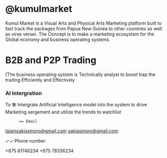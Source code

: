 # @kumulmarket
Kumul Market is a Visual Arts and Physical Arts Marketing platform built to fast track the packages from Papua New Guinea to other countries as well as virse verser. The Concept is to make a marketing ecosystem for the Global economy and business operating systems.

# B2B and P2P Trading
[The business operating system is Technically analyst to boost trap the trading Efficiently and Effectively

### AI Intergration 

To 🛠️ Intergrate Artificial Intelligence model into the system to drive Marketing sergement and utilize the trends to watchlist

          == Email

laiamsakiasmoro@gmail.com
sakiasmoro@gmail.com

✓✓ Phone number

+675 81746234
+675 78336234





